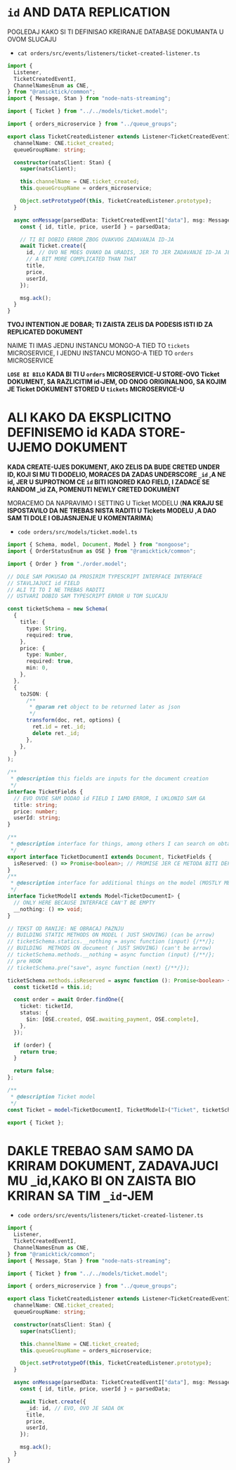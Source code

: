 # `id` AND DATA REPLICATION

POGLEDAJ KAKO SI TI DEFINISAO KREIRANJE DATABASE DOKUMANTA U OVOM SLUCAJU

- `cat orders/src/events/listeners/ticket-created-listener.ts`

```ts
import {
  Listener,
  TicketCreatedEventI,
  ChannelNamesEnum as CNE,
} from "@ramicktick/common";
import { Message, Stan } from "node-nats-streaming";

import { Ticket } from "../../models/ticket.model";

import { orders_microservice } from "../queue_groups";

export class TicketCreatedListener extends Listener<TicketCreatedEventI> {
  channelName: CNE.ticket_created;
  queueGroupName: string;

  constructor(natsClient: Stan) {
    super(natsClient);

    this.channelName = CNE.ticket_created;
    this.queueGroupName = orders_microservice;

    Object.setPrototypeOf(this, TicketCreatedListener.prototype);
  }

  async onMessage(parsedData: TicketCreatedEventI["data"], msg: Message) {
    const { id, title, price, userId } = parsedData;

    // TI BI DOBIO ERROR ZBOG OVAKVOG ZADAVANJA ID-JA
    await Ticket.create({
      id, // OVO NE MOES OVAKO DA URADIS, JER TO JER ZADAVANJE ID-JA JE
      // A BIT MORE COMPLICATED THAN THAT
      title,
      price,
      userId,
    });

    msg.ack();
  }
}

```

**TVOJ INTENTION JE DOBAR; TI ZAISTA ZELIS DA PODESIS ISTI ID ZA REPLICATED DOKUMENT**

NAIME TI IMAS JEDNU INSTANCU MONGO-A TIED TO `tickets` MICROSERVICE, I JEDNU INSTANCU MONGO-A TIED TO `orders` MICROSERVICE

**`LOSE BI BILO` KADA BI TI U `orders` MICROSERVICE-U STORE-OVO Ticket DOKUMENT, SA RAZLICITIM id-JEM, OD ONOG ORIGINALNOG, SA KOJIM JE Ticket DOKUMENT STORED U `tickets` MICROSERVICE-U**

# ALI KAKO DA EKSPLICITNO DEFINISEMO id KADA STORE-UJEMO DOKUMENT

**KADA CREATE-UJES DOKUMENT, AKO ZELIS DA BUDE CRETED UNDER ID, KOJI SI MU TI DODELIO, MORACES DA ZADAS UNDERSCORE `_id` ,A NE id, JER U SUPROTNOM CE `id` BITI IGNORED KAO FIELD, I ZADACE SE RANDOM _id ZA, POMENUTI NEWLY CRETED DOKUMENT**

MORACEMO DA NAPRAVIMO I SETTING U Ticket MODELU (**NA KRAJU SE ISPOSTAVILO DA NE TREBAS NISTA RADITI U Tickets MODELU ,A DAO SAM TI DOLE I OBJASNJENJE U KOMENTARIMA**)

- `code orders/src/models/ticket.model.ts`

```ts
import { Schema, model, Document, Model } from "mongoose";
import { OrderStatusEnum as OSE } from "@ramicktick/common";

import { Order } from "./order.model";

// DOLE SAM POKUSAO DA PROSIRIM TYPESCRIPT INTERFACE INTERFACE
// STAVLJAJUCI id FIELD
// ALI TI TO I NE TREBAS RADITI
// USTVARI DOBIO SAM TYPESCRIPT ERROR U TOM SLUCAJU

const ticketSchema = new Schema(
  {
    title: {
      type: String,
      required: true,
    },
    price: {
      type: Number,
      required: true,
      min: 0,
    },
  },
  {
    toJSON: {
      /**
       * @param ret object to be returned later as json
       */
      transform(doc, ret, options) {
        ret.id = ret._id;
        delete ret._id;
      },
    },
  }
);

/**
 * @description this fields are inputs for the document creation
 */
interface TicketFields {
  // EVO OVDE SAM DODAO id FIELD I IAMO ERROR, I UKLONIO SAM GA
  title: string;
  price: number;
  userId: string;
}

/**
 * @description interface for things, among others I can search on obtained document
 */
export interface TicketDocumentI extends Document, TicketFields {
  isReserved: () => Promise<boolean>; // PROMISE JER CE METODA BITI DEFINISANA KAO async
}
/**
 * @description interface for additional things on the model (MOSTLY METHODS TO BE USED ON THE MODEL)
 */
interface TicketModelI extends Model<TicketDocumentI> {
  // ONLY HERE BECAUSE INTERFACE CAN'T BE EMPTY
  __nothing: () => void;
}

// TEKST OD RANIJE: NE OBRACAJ PAZNJU
// BUILDING STATIC METHODS ON MODEL ( JUST SHOVING) (can be arrow)
// ticketSchema.statics.__nothing = async function (input) {/**/};
// BUILDING  METHODS ON document ( JUST SHOVING) (can't be arrow)
// ticketSchema.methods.__nothing = async function (input) {/**/};
// pre HOOK
// ticketSchema.pre("save", async function (next) {/**/});

ticketSchema.methods.isReserved = async function (): Promise<boolean> {
  const ticketId = this.id;

  const order = await Order.findOne({
    ticket: ticketId,
    status: {
      $in: [OSE.created, OSE.awaiting_payment, OSE.complete],
    },
  });

  if (order) {
    return true;
  }

  return false;
};

/**
 * @description Ticket model
 */
const Ticket = model<TicketDocumentI, TicketModelI>("Ticket", ticketSchema);

export { Ticket };

```

# DAKLE TREBAO SAM SAMO DA KRIRAM DOKUMENT, ZADAVAJUCI MU _id,KAKO BI ON ZAISTA BIO KRIRAN SA TIM `_id`-JEM

- `code orders/src/events/listeners/ticket-created-listener.ts`

```ts
import {
  Listener,
  TicketCreatedEventI,
  ChannelNamesEnum as CNE,
} from "@ramicktick/common";
import { Message, Stan } from "node-nats-streaming";

import { Ticket } from "../../models/ticket.model";

import { orders_microservice } from "../queue_groups";

export class TicketCreatedListener extends Listener<TicketCreatedEventI> {
  channelName: CNE.ticket_created;
  queueGroupName: string;

  constructor(natsClient: Stan) {
    super(natsClient);

    this.channelName = CNE.ticket_created;
    this.queueGroupName = orders_microservice;

    Object.setPrototypeOf(this, TicketCreatedListener.prototype);
  }

  async onMessage(parsedData: TicketCreatedEventI["data"], msg: Message) {
    const { id, title, price, userId } = parsedData;

    await Ticket.create({
      _id: id, // EVO, OVO JE SADA OK
      title,
      price,
      userId,
    });

    msg.ack();
  }
}
```
